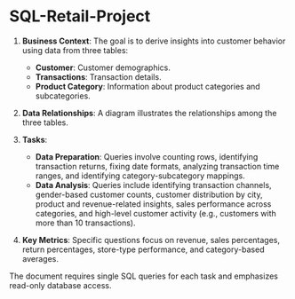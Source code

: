 # SQL-Retail-Project

1. **Business Context**: The goal is to derive insights into customer behavior using data from three tables:
   - **Customer**: Customer demographics.
   - **Transactions**: Transaction details.
   - **Product Category**: Information about product categories and subcategories.

2. **Data Relationships**: A diagram illustrates the relationships among the three tables.

3. **Tasks**:
   - **Data Preparation**: Queries involve counting rows, identifying transaction returns, fixing date formats, analyzing transaction time ranges, and identifying category-subcategory mappings.
   - **Data Analysis**: Queries include identifying transaction channels, gender-based customer counts, customer distribution by city, product and revenue-related insights, sales performance across categories, and high-level customer activity (e.g., customers with more than 10 transactions).

4. **Key Metrics**: Specific questions focus on revenue, sales percentages, return percentages, store-type performance, and category-based averages.

The document requires single SQL queries for each task and emphasizes read-only database access.
